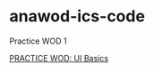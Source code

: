 # anawod-ics-code
Practice WOD 1

[PRACTICE WOD: UI Basics](https://courses.ics.hawaii.edu/ics314s24/morea/ui-basics/wod-ui-basics-sxj)

